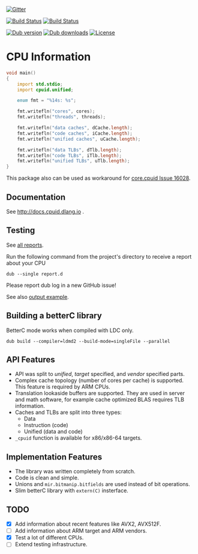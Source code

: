 [![Gitter](https://img.shields.io/gitter/room/libmir/public.svg)](https://gitter.im/libmir/public)

[![Build Status](https://travis-ci.org/libmir/mir-cpuid.svg?branch=master)](https://travis-ci.org/libmir/mir-cpuid)
[![Build Status](https://ci.appveyor.com/api/projects/status/github/libmir/mir-cpuid?svg=true)](https://ci.appveyor.com/project/9il/mir-cpuid/branch/master)

[![Dub version](https://img.shields.io/dub/v/mir-cpuid.svg)](http://code.dlang.org/packages/mir-cpuid)
[![Dub downloads](https://img.shields.io/dub/dt/mir-cpuid.svg)](http://code.dlang.org/packages/mir-cpuid)
[![License](https://img.shields.io/dub/l/mir-cpuid.svg)](http://code.dlang.org/packages/mir-cpuid)

# CPU Information

```d
void main()
{
    import std.stdio;
    import cpuid.unified;

    enum fmt = "%14s: %s";

    fmt.writefln("cores", cores);
    fmt.writefln("threads", threads);

    fmt.writefln("data caches", dCache.length);
    fmt.writefln("code caches", iCache.length);
    fmt.writefln("unified caches", uCache.length);

    fmt.writefln("data TLBs", dTlb.length);
    fmt.writefln("code TLBs", iTlb.length);
    fmt.writefln("unified TLBs", uTlb.length);
}
```

This package also can be used as workaround for [core.cpuid Issue 16028](https://issues.dlang.org/show_bug.cgi?id=16028).

## Documentation

See http://docs.cpuid.dlang.io .

## Testing

See [all reports](https://github.com/libmir/mir-cpuid/issues?utf8=%E2%9C%93&q=is%3Aissue%20label%3AReports%20).

Run the following command from the project's directory to receive a report about your CPU

```
dub --single report.d
```

Please report dub log in a new GitHub issue!

See also [output example](https://gist.github.com/9il/66d2f824ca52e1293358b86604e7fb21).

## Building a betterC library

BetterC mode works when compiled with LDC only.

```
dub build --compiler=ldmd2 --build-mode=singleFile --parallel
```

## API Features

 - API was split to _unified_, _target_ specified, and _vendor_ specified parts.
 - Complex cache topology (number of cores per cache) is supported. This feature is required by ARM CPUs.
 - Translation lookaside buffers are supported. They are used in server and math software, for example cache optimized BLAS requires TLB information.
 - Caches and TLBs are split into three types:
 	- Data
 	- Instruction (code)
 	- Unified (data and code)
 - `_cpuid` function is available for x86/x86-64 targets.

## Implementation Features

 - The library was written completely from scratch.
 - Code is clean and simple.
 - Unions and `mir.bitmanip.bitfields` are used instead of bit operations.
 - Slim betterC library with `extern(C)` insterface.

## TODO

 - [x] Add information about recent features like AVX2, AVX512F.
 - [ ] Add information about ARM target and ARM vendors.
 - [x] Test a lot of different CPUs.
 - [ ] Extend testing infrastructure.

